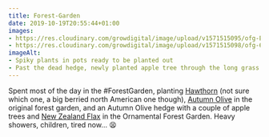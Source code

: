 ```yaml
---
title: Forest-Garden
date: 2019-10-19T20:55:44+01:00
images:
- https://res.cloudinary.com/growdigital/image/upload/v1571515095/ofg-E07C68D8.jpg
- https://res.cloudinary.com/growdigital/image/upload/v1571515098/ofg-6640E9D5.jpg
imageAlt:
- Spiky plants in pots ready to be planted out
- Past the dead hedge, newly planted apple tree through the long grass
---
```


Spent most of the day in the #ForestGarden, planting [Hawthorn](https://pfaf.org/user/cmspage.aspx?pageid=59) (not sure which one, a big berried north American one though), [Autumn Olive](https://pfaf.org/user/Plant.aspx?LatinName=Elaeagnus+umbellata) in the original forest garden, and an Autumn Olive hedge with a couple of apple trees and [New Zealand Flax](https://pfaf.org/user/plant.aspx?latinname=Phormium+tenax) in the Ornamental Forest Garden. Heavy showers, children, tired now… 😫
